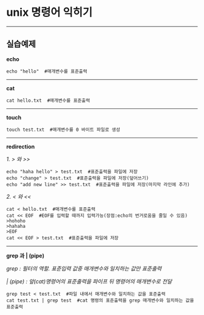 ﻿# unix 명령어 익히기


----
## 실습예제
**echo**

    echo "hello"  #매개변수를 표준출력

----

**cat**

    cat hello.txt  #매개변수를 표준출력

----

**touch**

    touch test.txt  #매개변수를 0 바이트 파일로 생성 

----

**redirection**

*1. > 와 >>*

    echo "haha hello" > test.txt  #표준출력을 파일에 저장
    echo "change" > test.txt  #표준출력을 파일에 저장(덮어쓰기)
    echo "add new line" >> test.txt  #표준출력을 파일에 저장(마지막 라인에 추가)

*2. < 와 <<*
  
    cat < hello.txt  #매개변수를 표준출력
    cat << EOF  #EOF를 입력할 때까지 입력가능(장점:echo의 번거로움을 줄일 수 있음)
    >hohoho
    >hahaha
    >EOF
    cat << EOF > test.txt  #표준출력을 파일에 저장

----

**grep 과 | (pipe)**

*grep : 필터의 역할. 표준입력 값중 매개변수와 일치하는 값만 표준출력*

*| (pipe) : 앞(cat)명령어의 표준출력을 파이프 뒤 명령어의 매개변수로 전달*

    grep test < test.txt  #파일 내에서 매개변수와 일치하는 값을 표준출력
    cat test.txt | grep test  #cat 명령의 표준출력을 grep 매개변수와 일치하는 값을 표준출력
